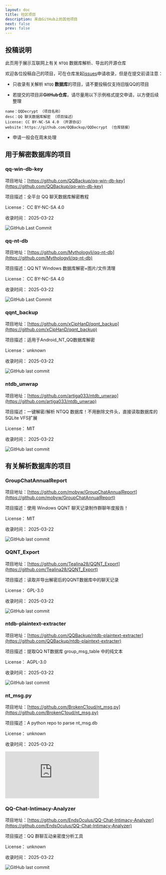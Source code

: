 ```yaml
---
layout: doc
title: 社区项目
description: 来自GitHub上的其他项目
next: false 
prev: false
---
```


## 投稿说明

此页用于展示互联网上有关 `NTQQ` 数据库解析、导出的开源仓库

欢迎各位投稿自己的项目，可在仓库发起[issues](https://github.com/QQBackup/QQDecrypt/issues/new/choose)申请收录，但是在提交前请注意：

- 只收录有关解析 `NTQQ` **数据库**的项目，请不要投稿仅支持旧版QQ的项目

- 若提交的项目非**GitHub仓库**，请尽量用以下示例格式提交申请，以方便后续整理
```plaintext
name：QQDecrypt （项目名称）
desc：QQ 聊天数据库解密 （项目描述）
License: CC BY-NC-SA 4.0 （开源协议）
website：https://github.com/QQBackup/QQDecrypt （仓库链接）
```

- 申请一般会在周末处理

## 用于解密数据库的项目

### qq-win-db-key

项目地址：[https://github.com/QQBackup/qq-win-db-key](https://github.com/QQBackup/qq-win-db-key)

项目描述：全平台 QQ 聊天数据库解密教程

License： CC BY-NC-SA 4.0

收录时间： 2025-03-22

![GitHub Last Commit](https://img.shields.io/github/last-commit/QQBackup/qq-win-db-key)

### qq-nt-db

项目地址：[https://github.com/Mythologyli/qq-nt-db](https://github.com/Mythologyli/qq-nt-db)

项目描述：QQ NT Windows 数据库解密+图片/文件清理

License： CC BY-NC-SA 4.0

收录时间： 2025-03-22

![GitHub Last Commit](https://img.shields.io/github/last-commit/Mythologyli/qq-nt-db)

### qqnt_backup

项目地址：[https://github.com/xCipHanD/qqnt_backup](https://github.com/xCipHanD/qqnt_backup)

项目描述：适用于Android_NT_QQ数据库解密

License： unknown

收录时间： 2025-03-22

![GitHub last commit](https://img.shields.io/github/last-commit/xCipHanD/qqnt_backup)

### ntdb_unwrap

项目地址：[https://github.com/artiga033/ntdb_unwrap](https://github.com/artiga033/ntdb_unwrap)

项目描述：一键解密/解析 NTQQ 数据库！不用删除文件头，直接读取数据库的SQLite VFS扩展

License： MIT

收录时间： 2025-03-22

![GitHub last commit](https://img.shields.io/github/last-commit/artiga033/ntdb_unwrap)

## 有关解析数据库的项目

### GroupChatAnnualReport

项目地址：[https://github.com/mobyw/GroupChatAnnualReport](https://github.com/mobyw/GroupChatAnnualReport)

项目描述：使用 Windows QQNT 聊天记录制作群聊年度报告！

License： MIT

收录时间： 2025-03-22

![GitHub last commit](https://img.shields.io/github/last-commit/mobyw/GroupChatAnnualReport)

### QQNT_Export

项目地址：[https://github.com/Tealina28/QQNT_Export](https://github.com/Tealina28/QQNT_Export)

项目描述：读取并导出解密后的QQNT数据库中的聊天记录

License： GPL-3.0

收录时间： 2025-03-22

![GitHub last commit](https://img.shields.io/github/last-commit/Tealina28/QQNT_Export)

### ntdb-plaintext-extracter

项目地址：[https://github.com/QQBackup/ntdb-plaintext-extracter](https://github.com/QQBackup/ntdb-plaintext-extracter)

项目描述：提取QQ NT数据库 group_msg_table 中的纯文本

License： AGPL-3.0

收录时间： 2025-03-22

![GitHub last commit](https://img.shields.io/github/last-commit/QQBackup/ntdb-plaintext-extracter)

### nt_msg.py

项目地址：[https://github.com/BrokenC1oud/nt_msg.py](https://github.com/BrokenC1oud/nt_msg.py)

项目描述：A python repo to parse nt_msg.db

License： unknown

收录时间： 2025-03-22

![GitHub last commit](https://img.shields.io/github/last-commit/BrokenC1oud/nt_msg.py)

### QQ-Chat-Intimacy-Analyzer

项目地址：[https://github.com/EndsOculus/QQ-Chat-Intimacy-Analyzer](https://github.com/EndsOculus/QQ-Chat-Intimacy-Analyzer)

项目描述：QQ 群聊互动亲密度分析工具

License： unknown

收录时间： 2025-03-22

![GitHub last commit](https://img.shields.io/github/last-commit/EndsOculus/QQ-Chat-Intimacy-Analyzer)
